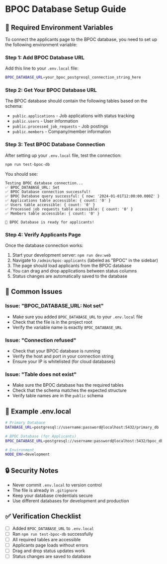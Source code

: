 # BPOC Database Setup Guide

## 🔧 Required Environment Variables

To connect the applicants page to the BPOC database, you need to set up the following environment variable:

### **Step 1: Add BPOC Database URL**

Add this line to your `.env.local` file:

```bash
BPOC_DATABASE_URL=your_bpoc_postgresql_connection_string_here
```

### **Step 2: Get Your BPOC Database URL**

The BPOC database should contain the following tables based on the schema:
- `public.applications` - Job applications with status tracking
- `public.users` - User information
- `public.processed_job_requests` - Job postings
- `public.members` - Company/member information

### **Step 3: Test BPOC Database Connection**

After setting up your `.env.local` file, test the connection:

```bash
npm run test-bpoc-db
```

You should see:
```
Testing BPOC database connection...
✅ BPOC_DATABASE_URL: Set
✅ BPOC Database connection successful!
✅ BPOC Database query successful: { now: '2024-01-01T12:00:00.000Z' }
✅ Applications table accessible: { count: '0' }
✅ Users table accessible: { count: '0' }
✅ Processed job requests table accessible: { count: '0' }
✅ Members table accessible: { count: '0' }

🎉 BPOC Database is ready for applicants!
```

### **Step 4: Verify Applicants Page**

Once the database connection works:
1. Start your development server: `npm run dev:web`
2. Navigate to `/admin/bpoc-applicants` (labeled as "BPOC" in the sidebar)
3. The page should load applicants from the BPOC database
4. You can drag and drop applications between status columns
5. Status changes are automatically saved to the database

## 🚨 Common Issues

### **Issue: "BPOC_DATABASE_URL: Not set"**
- Make sure you added `BPOC_DATABASE_URL` to your `.env.local` file
- Check that the file is in the project root
- Verify the variable name is exactly `BPOC_DATABASE_URL`

### **Issue: "Connection refused"**
- Check that your BPOC database is running
- Verify the host and port in your connection string
- Ensure your IP is whitelisted (for cloud databases)

### **Issue: "Table does not exist"**
- Make sure the BPOC database has the required tables
- Check that the schema matches the expected structure
- Verify table names are in the `public` schema

## 📝 Example .env.local

```bash
# Primary Database
DATABASE_URL=postgresql://username:password@localhost:5432/primary_db

# BPOC Database (for Applicants)
BPOC_DATABASE_URL=postgresql://username:password@localhost:5432/bpoc_db

# Environment
NODE_ENV=development
```

## 🔒 Security Notes

- Never commit `.env.local` to version control
- The file is already in `.gitignore`
- Keep your database credentials secure
- Use different databases for development and production

## ✅ Verification Checklist

- [ ] Added `BPOC_DATABASE_URL` to `.env.local`
- [ ] Ran `npm run test-bpoc-db` successfully
- [ ] All required tables are accessible
- [ ] Applicants page loads without errors
- [ ] Drag and drop status updates work
- [ ] Status changes are saved to database
